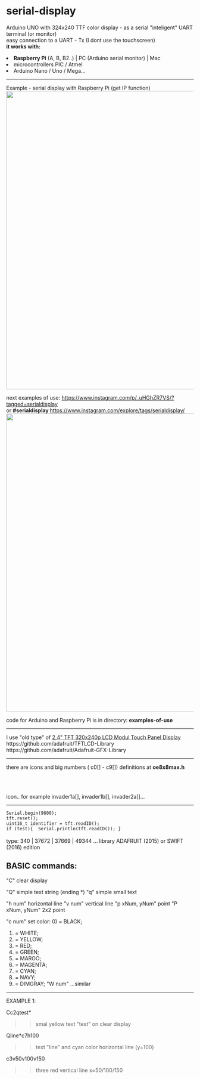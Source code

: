 # serial-display
Arduino UNO with 324x240 TTF color display - as a serial "inteligent" UART terminal (or monitor)<br />
easy connection to a UART - Tx (I dont use the touchscreen)<br />
<b>it works with:</b><br />
<li ><b>Raspberry Pi</b> (A, B, B2..) | PC (Arduino serial monitor) | Mac</li>
<li >microcontrollers PIC / Atmel</li>
<li >Arduino Nano / Uno / Mega...</li>

<hr />
Example - serial display with Raspberry Pi (get IP function)<br />
<img src=https://raw.githubusercontent.com/octopusengine/serial-display/master/images/sd-rpi-get-ip.jpg width=800>
<br />

next examples of use:
https://www.instagram.com/p/_uHGhZR7VS/?tagged=serialdisplay<br />
or <b>#serialdisplay </b> https://www.instagram.com/explore/tags/serialdisplay/<br />
<img src=https://raw.githubusercontent.com/octopusengine/serial-display/master/images/sd-examples.png width=800><br />

code for Arduino and Raspberry Pi is in directory: <b>examples-of-use</b><br />

<hr />
I use "old type" of <a href=http://www.ebay.com/sch/i.html?_from=R40&_trksid=p2047675.m570.l1313.TR0.TRC0.H0.X+2%2C4%22+TFT+320x240p+LCD+Modul+Touch+Panel+Display.TRS0&_nkw=+2%2C4%22+TFT+320x240p+LCD+Modul+Touch+Panel+Display&_sacat=0>2,4" TFT 320x240p LCD Modul Touch Panel Display</a><br />
https://github.com/adafruit/TFTLCD-Library<br />
https://github.com/adafruit/Adafruit-GFX-Library<br />
<hr />

there are icons and big numbers ( c0[] -  c9[]) definitions at <b>oe8x8max.h</b><br />

<br /><br />

icon.. for example invader1a[], invader1b[], invader2a[]...
<hr />
<code>Serial.begin(9600);</code><br />
<code>tft.reset();</code><br />  
<code>uint16_t identifier = tft.readID();</code><br />
<code>if (test){  Serial.println(tft.readID()); } </code><br />
<br />
type: 340 | 37672 | 37669 | 49344 ... library ADAFRUIT (2015) or SWIFT (2016) edition

BASIC commands:
----------------------------------------
"C" clear display

"Q" simple text string (ending *)
"q" simple small text

"h num" horizontal line
"v num" vertical line
"p xNum, yNum" point
"P xNum, yNum" 2x2 point

"c num" set color:
 0)  = BLACK; 
 1) = WHITE;
 2) = YELLOW;
 3) = RED;
 4) = GREEN;
 5) = MAROO;
 6) = MAGENTA;
 7) = CYAN;
 8) = NAVY;
 9) = DIMGRAY;
"W num" ...similar
-----------------------------------------
EXAMPLE 1:

Cc2qtest*
>> smal yellow text "test" on clear display

Qline*c7h100
>> text "line" and cyan color horizontal line (y=100)

c3v50v100v150
>> three red vertical line x=50/100/150



